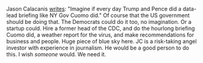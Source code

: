 Jason Calacanis <a href="https://twitter.com/Jason/status/1276971943380410368">writes</a>: "Imagine if every day Trump and Pence did a data-lead briefing like NY Gov Cuomo did." Of course that the US government should be doing that. The Democrats could do it too, no imagination. Or a startup could. Hire a former head of the CDC, and do the hourlong briefing Cuomo did, a weather report for the virus, and make recommendations for business and people. Huge piece of blue sky here. JC is a risk-taking angel investor with experience in journalism. He would be a good person to do this. I wish <i>someone</i> would. We need it.
